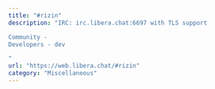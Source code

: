 ```yaml
---
title: "#rizin"
description: "IRC: irc.libera.chat:6697 with TLS support

Community - 
Developers - dev

"
url: "https://web.libera.chat/#rizin"
category: "Miscellaneous"
---
```

